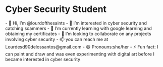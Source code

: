 <h1>Cyber Security Student</h1>
- 👋 Hi, I’m @lourdofthesaints
- 👀 I’m interested in cyber security and catching scammers
- 🌱 I’m currently learning with google learning and obtaining my certificates
- 💞️ I’m looking to collaborate on any projects involving cyber security 
- 📫 you can reach me at Lourdesd90delossantos@gmail.com
- 😄 Pronouns:she/her
- ⚡ Fun fact: I can paint and draw and was even experimenting with digital art before I became interested in cyber security 

<!---
lourdofthesaints/lourdofthesaints is a ✨ special ✨ repository because its `README.md` (this file) appears on your GitHub profile.
You can click the Preview link to take a look at your changes.
--->
